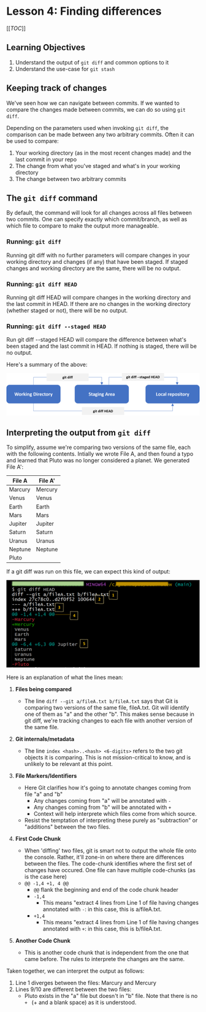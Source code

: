 # Lesson 4: Finding differences

[[_TOC_]]

## Learning Objectives

1. Understand the output of `git diff` and common options to it
2. Understand the use-case for `git stash`


## Keeping track of changes

We've seen how we can navigate between commits. If we wanted to compare the changes made between commits, we can do so using `git diff`. 

Depending on the parameters used when invoking `git diff`, the comparison can be made between any two arbitrary commits. Often it can be used to compare:

1. Your working directory (as in the most recent changes made) and the last commit in your repo
2. The change from what you've staged and what's in your working directory
3. The change between two arbitrary commits

## The `git diff` command

By default, the command will look for all changes across all files between two commits. One can specify exactly which commit/branch, as well as which file to compare to make the output more manageable.

### Running: `git diff`

Running git diff with no further parameters will compare changes in your working directory and changes (if any) that have been staged. If staged changes and working directory are the same, there will be no output.

### Running: `git diff HEAD`

Running git diff HEAD will compare changes in the working directory and the last commit in HEAD. If there are no changes in the working directory (whether staged or not), there will be no output.

### Running: `git diff --staged HEAD`

Run git diff --staged HEAD will compare the difference between what's been staged and the last commit in HEAD. If nothing is staged, there will be no output.

Here's a summary of the above:


![Summary of git diff for common operations](assets/00_git_diff.png)

## Interpreting the output from `git diff`

To simplify, assume we're comparing two versions of the same file, each with the following contents. Intially we wrote File A, and then found a typo and learned that Pluto was no longer considered a planet. We generated File A':

|File A|File A'|
|-|-|
|Marcury|Mercury|
|Venus|Venus|
|Earth|Earth|
|Mars|Mars|
|Jupiter|Jupiter|
|Saturn|Saturn|
|Uranus|Uranus|
|Neptune|Neptune|
|Pluto||

If a git diff was run on this file, we can expect this kind of output:

![A typical git diff output](assets/01_git_diff_output.png)

Here is an explanation of what the lines mean:

1. **Files being compared**
	+ The line `diff --git a/fileA.txt b/fileA.txt` says that Git is comparing two versions of the same file, fileA.txt. Git will identify one of them as "a" and the other "b". This makes sense because in git diff, we're tracking changes to each file with another version of the same file.

2. **Git internals/metadata**
	+ The line `index <hash>..<hash> <6-digits>` refers to the two git objects it is comparing. This is not mission-critical to know, and is unlikely to be relevant at this point.

3. **File Markers/Identifiers**
	+ Here Git clarifies how it's going to annotate changes coming from file "a" and "b"
		* Any changes coming from "a" will be annotated with `-`
		* Any changes coming from "b" will be annotated with `+`
		* Context will help interprete which files come from which source.
	+ Resist the temptation of interpreting these purely as "subtraction" or "additions" between the two files. 
	
4. **First Code Chunk**
    + When 'diffing' two files, git is smart not to output the whole file onto the console. Rather, it'll zone-in on where there are differences between the files. The code-chunk identifies where the first set of changes have occured. One file can have multiple code-chunks (as is the case here)
    + `@@ -1,4 +1, 4 @@`
    	* `@@` flank the beginning and end of the code chunk header
    	* `-1,4`
    		- This means "extract 4 lines from Line 1 of file having changes annotated with `-`: in this case, this is a/fileA.txt.
    	* `+1,4`
    		- This means "extract 4 lines from Line 1 of file having changes annotated with `+`: in this case, this is b/fileA.txt.
 
 5. **Another Code Chunk**
 	+ This is another code chunk that is independent from the one that came before. The rules to interprete the changes are the same.
 

 Taken together, we can interpret the output as follows:

 1. Line 1 diverges between the files: Marcury and Mercury
 2. Lines 9/10 are different between the two files:
    + Pluto exists in the "a" file but doesn't in "b" file. Note that there is no `+ ` (+ and a blank space) as it is understood.
    

